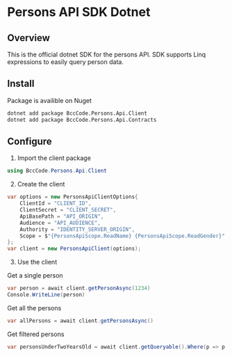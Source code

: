 # Persons API SDK Dotnet

## Overview

This is the official dotnet SDK for the persons API.
SDK supports Linq expressions to easily query person data.

## Install

Package is availible on Nuget
```sh
dotnet add package BccCode.Persons.Api.Client
dotnet add package BccCode.Persons.Api.Contracts
```

## Configure

1. Import the client package
```cs
using BccCode.Persons.Api.Client
```

2. Create the client
```cs
var options = new PersonsApiClientOptions{
    ClientId = "CLIENT_ID",
    ClientSecret = "CLIENT_SECRET",
    ApiBasePath = "API_ORIGIN",
    Audience = "API_AUDIENCE",
    Authority = "IDENTITY_SERVER_ORIGIN",
    Scope = $"{PersonsApiScope.ReadName} {PersonsApiScope.ReadGender}"
};
var client = new PersonsApiClient(options);
```

3. Use the client

Get a single person
```cs
var person = await client.getPersonAsync(1234)
Console.WriteLine(person)
```


Get all the persons
```cs
var allPersons = await client.getPersonsAsync()
```

Get filtered persons
```cs
var personsUnderTwoYearsOld = await client.getQueryable().Where(p => p.Age < 2).ToListAsync();
```
